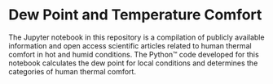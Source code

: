 # Dew Point and Temperature Comfort
The Jupyter notebook in this repository is a compilation of publicly available information and open access scientific articles related to human thermal comfort in hot and humid conditions. The Python™ code developed for this notebook calculates the dew point for local conditions and determines the categories of human thermal comfort.
